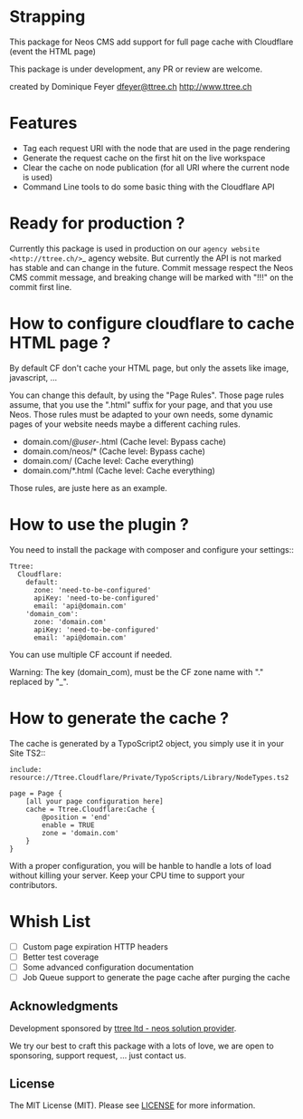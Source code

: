 Strapping
=========

This package for Neos CMS add support for full page cache with Cloudflare (event the HTML page)

This package is under development, any PR or review are welcome.

created by Dominique Feyer <dfeyer@ttree.ch> http://www.ttree.ch

Features
========

- Tag each request URI with the node that are used in the page rendering
- Generate the request cache on the first hit on the live workspace
- Clear the cache on node publication (for all URI where the current node is used)
- Command Line tools to do some basic thing with the Cloudflare API

Ready for production ?
======================

Currently this package is used in production on our `agency website <http://ttree.ch/>`_ agency website. But currently the API is not marked has
stable and can change in the future. Commit message respect the Neos CMS commit message, and breaking change will be
marked with "!!!" on the commit first line.


How to configure cloudflare to cache HTML page ?
================================================

By default CF don't cache your HTML page, but only the assets like image, javascript, ...

You can change this default, by using the "Page Rules". Those page rules assume, that you use the ".html" suffix for
your page, and that you use Neos. Those rules must be adapted to your own needs, some dynamic pages of your website needs
maybe a different caching rules.

- domain.com/*@user-*.html (Cache level: Bypass cache)
- domain.com/neos/* (Cache level: Bypass cache)
- domain.com/ (Cache level: Cache everything)
- domain.com/*.html (Cache level: Cache everything)

Those rules, are juste here as an example.

How to use the plugin ?
=======================

You need to install the package with composer and configure your settings::

	Ttree:
	  Cloudflare:
		default:
		  zone: 'need-to-be-configured'
		  apiKey: 'need-to-be-configured'
		  email: 'api@domain.com'
		'domain_com':
		  zone: 'domain.com'
		  apiKey: 'need-to-be-configured'
		  email: 'api@domain.com'

You can use multiple CF account if needed.

Warning: The key (domain_com), must be the CF zone name with "." replaced by "_".

How to generate the cache ?
===========================

The cache is generated by a TypoScript2 object, you simply use it in your Site TS2::

	include: resource://Ttree.Cloudflare/Private/TypoScripts/Library/NodeTypes.ts2

	page = Page {
		[all your page configuration here]
		cache = Ttree.Cloudflare:Cache {
			@position = 'end'
			enable = TRUE
			zone = 'domain.com'
		}
	}

With a proper configuration, you will be hanble to handle a lots of load without killing your server. Keep your CPU time
to support your contributors.

Whish List
==========

- [ ] Custom page expiration HTTP headers
- [ ] Better test coverage
- [ ] Some advanced configuration documentation
- [ ] Job Queue support to generate the page cache after purging the cache

Acknowledgments
---------------

Development sponsored by [ttree ltd - neos solution provider](http://ttree.ch).

We try our best to craft this package with a lots of love, we are open to sponsoring, support request, ... just contact us.

License
-------

The MIT License (MIT). Please see [LICENSE](LICENSE.txt) for more information.
